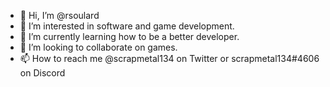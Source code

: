 - 👋 Hi, I’m @rsoulard
- 👀 I’m interested in software and game development.
- 🌱 I’m currently learning how to be a better developer.
- 💞️ I’m looking to collaborate on games.
- 📫 How to reach me @scrapmetal134 on Twitter or scrapmetal134#4606 on Discord

<!---
rsoulard/rsoulard is a ✨ special ✨ repository because its `README.md` (this file) appears on your GitHub profile.
You can click the Preview link to take a look at your changes.
--->
